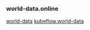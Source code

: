 ### world-data.online

[world-data](https://world-data.online)
[kubeflow.world-data](https://kubeflow.world-data.online)
